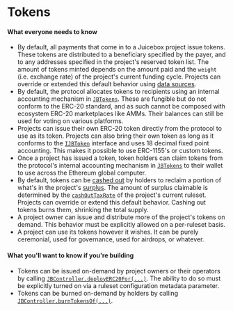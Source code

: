 # Tokens

#### What everyone needs to know

* By default, all payments that come in to a Juicebox project issue tokens. These tokens are distributed to a beneficiary specified by the payer, and to any addresses specified in the project's reserved token list. The amount of tokens minted depends on the amount paid and the `weight` (i.e. exchange rate) of the project's current funding cycle. Projects can override or extended this default behavior using [data sources](/docs/dev/v5/learn/glossary/ruleset-data-hook.md).
* By default, the protocol allocates tokens to recipients using an internal accounting mechanism in [`JBTokens`](/docs/dev/v5/api/core/JBTokens.md). These are fungible but do not conform to the ERC-20 standard, and as such cannot be composed with ecosystem ERC-20 marketplaces like AMMs. Their balances can still be used for voting on various platforms.
* Projects can issue their own ERC-20 token directly from the protocol to use as its token. Projects can also bring their own token as long as it conforms to the [`IJBToken`](/docs/dev/v5/api/core/interfaces/IJBToken.md) interface and uses 18 decimal fixed point accounting. This makes it possible to use ERC-1155's or custom tokens.
* Once a project has issued a token, token holders can claim tokens from the protocol's internal accounting mechanism in [`JBTokens`](/docs/dev/v5/api/core/JBTokens.md) to their wallet to use across the Ethereum global computer. 
* By default, tokens can be [cashed out](/docs/dev/v5/learn/glossary/cash-out-tax-rate.md) by holders to reclaim a portion of what's in the project's [surplus](/docs/dev/v5/learn/glossary/surplus.md). The amount of surplus claimable is determined by the [`cashOutTaxRate`](/docs/dev/v5/learn/glossary/cash-out-tax-rate.md) of the project's current ruleset. Projects can override or extend this default behavior. Cashing out tokens burns them, shrinking the total supply.
* A project owner can issue and distribute more of the project's tokens on demand. This behavior must be explicitly allowed on a per-ruleset basis.
* A project can use its tokens however it wishes. It can be purely ceremonial, used for governance, used for airdrops, or whatever.

#### What you'll want to know if you're building

* Tokens can be issued on-demand by project owners or their operators by calling [`JBController.deployERC20For(...)`](/docs/dev/v5/api/core/JBController.md#deployerc20for). The ability to do so must be explicitly turned on via a ruleset configuration metadata parameter.
* Tokens can be burned on-demand by holders by calling [`JBController.burnTokensOf(...)`](/docs/dev/v5/api/core/JBController.md#burntokensof).

